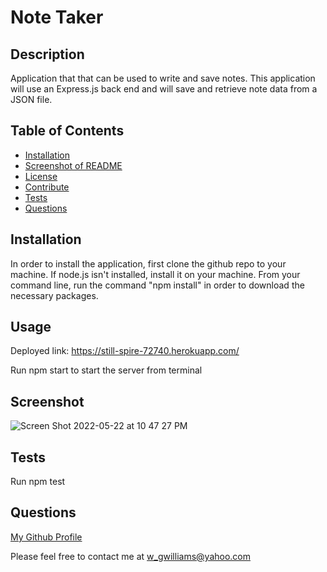 # Note Taker
    
  ## Description
  Application that  that can be used to write and save notes. This application will use an Express.js back end and will save and retrieve note data from a JSON file.

  ## Table of Contents
  * [Installation](#installation)
  * [Screenshot of README](#screenshot)
  * [License](#license)
  * [Contribute](#contributing)
  * [Tests](#tests)
  * [Questions](#questions)

  
  ## Installation
  In order to install the application, first clone the github repo to your machine. If node.js isn't installed, install it on your machine. From your command line, run the command "npm install" in order to download the necessary packages. 

  ## Usage 
  Deployed link: https://still-spire-72740.herokuapp.com/

  Run npm start to start the server from terminal 

 
  ## Screenshot 
  ![Screen Shot 2022-05-22 at 10 47 27 PM](https://user-images.githubusercontent.com/52983305/169739966-a319806e-474b-400f-a657-b401e90d7c9a.png)

  ## Tests
  Run npm test

  ## Questions
  [My Github Profile](https://github.com/Undisputed06)
  
  Please feel free to contact me at w_gwilliams@yahoo.com
